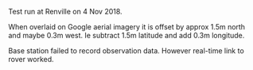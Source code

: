 Test run at Renville on 4 Nov 2018. 

When overlaid on Google aerial imagery it is offset by approx 1.5m north and maybe 0.3m west.
Ie subtract 1.5m latitude and add 0.3m longitude.

Base station failed to record observation data. However real-time link to rover worked.
